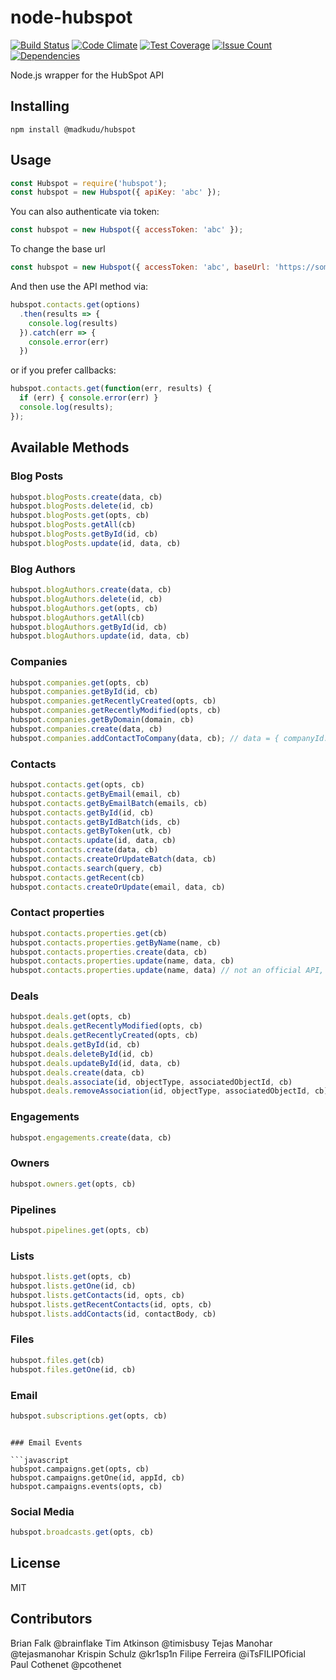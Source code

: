 # node-hubspot
[![Build Status](https://api.travis-ci.org/brainflake/node-hubspot.svg)](https://travis-ci.org/brainflake/node-hubspot)
[![Code Climate](https://codeclimate.com/github/brainflake/node-hubspot/badges/gpa.svg)](https://codeclimate.com/github/brainflake/node-hubspot)
[![Test Coverage](https://codeclimate.com/github/brainflake/node-hubspot/badges/coverage.svg)](https://codeclimate.com/github/brainflake/node-hubspot/coverage)
[![Issue Count](https://codeclimate.com/github/brainflake/node-hubspot/badges/issue_count.svg)](https://codeclimate.com/github/brainflake/node-hubspot)
[![Dependencies](https://david-dm.org/brainflake/node-hubspot.svg)](https://david-dm.org/brainflake/node-hubspot)

Node.js wrapper for the HubSpot API

## Installing

```shell
npm install @madkudu/hubspot
```

## Usage

```javascript
const Hubspot = require('hubspot');
const hubspot = new Hubspot({ apiKey: 'abc' });
```

You can also authenticate via token:

```javascript
const hubspot = new Hubspot({ accessToken: 'abc' });
```

To change the base url

```javascript
const hubspot = new Hubspot({ accessToken: 'abc', baseUrl: 'https://some-url' });
```

And then use the API method via:

```javascript
hubspot.contacts.get(options)
  .then(results => {
    console.log(results)
  }).catch(err => {
    console.error(err)
  })
```

or if you prefer callbacks:

```javascript
hubspot.contacts.get(function(err, results) {
  if (err) { console.error(err) }
  console.log(results);
});
```

## Available Methods

### Blog Posts

```javascript
hubspot.blogPosts.create(data, cb)
hubspot.blogPosts.delete(id, cb)
hubspot.blogPosts.get(opts, cb)
hubspot.blogPosts.getAll(cb)
hubspot.blogPosts.getById(id, cb)
hubspot.blogPosts.update(id, data, cb)
```

### Blog Authors

```javascript
hubspot.blogAuthors.create(data, cb)
hubspot.blogAuthors.delete(id, cb)
hubspot.blogAuthors.get(opts, cb)
hubspot.blogAuthors.getAll(cb)
hubspot.blogAuthors.getById(id, cb)
hubspot.blogAuthors.update(id, data, cb)
```

### Companies

```javascript
hubspot.companies.get(opts, cb)
hubspot.companies.getById(id, cb)
hubspot.companies.getRecentlyCreated(opts, cb)
hubspot.companies.getRecentlyModified(opts, cb)
hubspot.companies.getByDomain(domain, cb)
hubspot.companies.create(data, cb)
hubspot.companies.addContactToCompany(data, cb); // data = { companyId: 123, contactVid: 123 }
```

### Contacts

```javascript
hubspot.contacts.get(opts, cb)
hubspot.contacts.getByEmail(email, cb)
hubspot.contacts.getByEmailBatch(emails, cb)
hubspot.contacts.getById(id, cb)
hubspot.contacts.getByIdBatch(ids, cb)
hubspot.contacts.getByToken(utk, cb)
hubspot.contacts.update(id, data, cb)
hubspot.contacts.create(data, cb)
hubspot.contacts.createOrUpdateBatch(data, cb)
hubspot.contacts.search(query, cb)
hubspot.contacts.getRecent(cb)
hubspot.contacts.createOrUpdate(email, data, cb)
```

### Contact properties

```javascript
hubspot.contacts.properties.get(cb)
hubspot.contacts.properties.getByName(name, cb)
hubspot.contacts.properties.create(data, cb)
hubspot.contacts.properties.update(name, data, cb)
hubspot.contacts.properties.update(name, data) // not an official API, wrapper doing two API calls. Callbacks not supported at this time
```

### Deals

```javascript
hubspot.deals.get(opts, cb)
hubspot.deals.getRecentlyModified(opts, cb)
hubspot.deals.getRecentlyCreated(opts, cb)
hubspot.deals.getById(id, cb)
hubspot.deals.deleteById(id, cb)
hubspot.deals.updateById(id, data, cb)
hubspot.deals.create(data, cb)
hubspot.deals.associate(id, objectType, associatedObjectId, cb)
hubspot.deals.removeAssociation(id, objectType, associatedObjectId, cb)
```

### Engagements

```javascript
hubspot.engagements.create(data, cb)
```

### Owners

```javascript
hubspot.owners.get(opts, cb)
```

### Pipelines

```javascript
hubspot.pipelines.get(opts, cb)
```

### Lists

```javascript
hubspot.lists.get(opts, cb)
hubspot.lists.getOne(id, cb)
hubspot.lists.getContacts(id, opts, cb)
hubspot.lists.getRecentContacts(id, opts, cb)
hubspot.lists.addContacts(id, contactBody, cb)
```

### Files

```javascript
hubspot.files.get(cb)
hubspot.files.getOne(id, cb)
```

### Email

```javascript
hubspot.subscriptions.get(opts, cb)
```
```

### Email Events

```javascript
hubspot.campaigns.get(opts, cb)
hubspot.campaigns.getOne(id, appId, cb)
hubspot.campaigns.events(opts, cb)
```

### Social Media

```javascript
hubspot.broadcasts.get(opts, cb)
```

## License

MIT

## Contributors

Brian Falk @brainflake
Tim Atkinson @timisbusy
Tejas Manohar @tejasmanohar
Krispin Schulz @kr1sp1n
Filipe Ferreira @iTsFILIPOficial
Paul Cothenet @pcothenet
